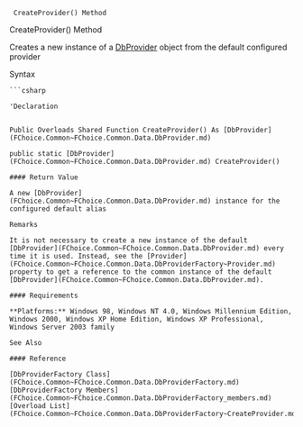 ﻿     CreateProvider() Method                                                   

CreateProvider() Method

Creates a new instance of a [DbProvider](FChoice.Common~FChoice.Common.Data.DbProvider.md) object from the default configured provider

Syntax

```vbnet
```csharp

'Declaration
 

Public Overloads Shared Function CreateProvider() As [DbProvider](FChoice.Common~FChoice.Common.Data.DbProvider.md)

public static [DbProvider](FChoice.Common~FChoice.Common.Data.DbProvider.md) CreateProvider()

#### Return Value

A new [DbProvider](FChoice.Common~FChoice.Common.Data.DbProvider.md) instance for the configured default alias

Remarks

It is not necessary to create a new instance of the default [DbProvider](FChoice.Common~FChoice.Common.Data.DbProvider.md) every time it is used. Instead, see the [Provider](FChoice.Common~FChoice.Common.Data.DbProviderFactory~Provider.md) property to get a reference to the common instance of the default [DbProvider](FChoice.Common~FChoice.Common.Data.DbProvider.md).

#### Requirements

**Platforms:** Windows 98, Windows NT 4.0, Windows Millennium Edition, Windows 2000, Windows XP Home Edition, Windows XP Professional, Windows Server 2003 family

See Also

#### Reference

[DbProviderFactory Class](FChoice.Common~FChoice.Common.Data.DbProviderFactory.md)  
[DbProviderFactory Members](FChoice.Common~FChoice.Common.Data.DbProviderFactory_members.md)  
[Overload List](FChoice.Common~FChoice.Common.Data.DbProviderFactory~CreateProvider.md)